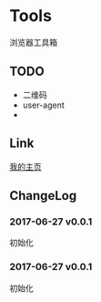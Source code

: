 # Tools
浏览器工具箱

## TODO
* 二维码
* user-agent
* 


## Link
[我的主页](http://www.hairpin.com)

## ChangeLog
### 2017-06-27 v0.0.1
初始化

### 2017-06-27 v0.0.1
初始化